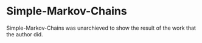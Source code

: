 # Simple-Markov-Chains
Simple-Markov-Chains was unarchieved to show the result of the work that the author did.
